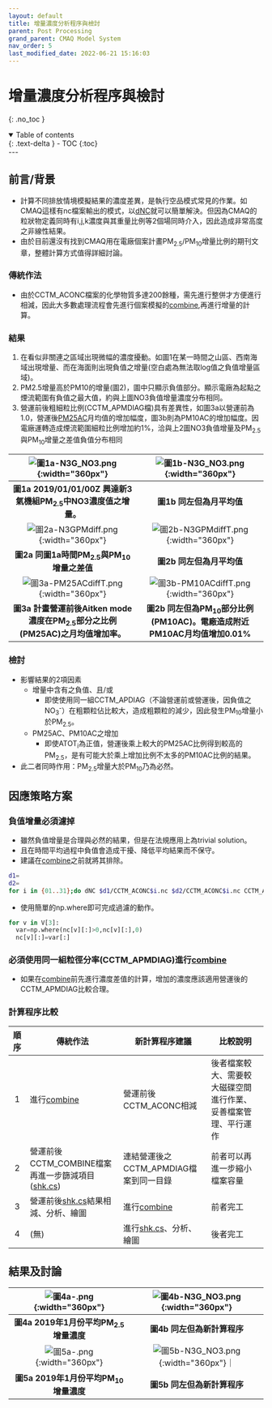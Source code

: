 ```yaml
---
layout: default
title: 增量濃度分析程序與檢討
parent: Post Processing
grand_parent: CMAQ Model System
nav_order: 5
last_modified_date: 2022-06-21 15:16:03
---
```


# 增量濃度分析程序與檢討
{: .no_toc }

<details open markdown="block">
  <summary>
    Table of contents
  </summary>
  {: .text-delta }
- TOC
{:toc}
</details>
---

## 前言/背景
- 計算不同排放情境模擬結果的濃度差異，是執行空品模式常見的作業。如CMAQ這樣有nc檔案輸出的模式，以[dNC][dNC]就可以簡單解決。但因為CMAQ的粒狀物定義同時有i,j,k濃度與其重量比例等2個場同時介入，因此造成非常高度之非線性結果。
- 由於目前還沒有找到CMAQ用在電廠個案計畫PM<sub>2.5</sub>/PM<sub>10</sub>增量比例的期刊文章，整體計算方式值得詳細討論。

### 傳統作法
- 由於CCTM_ACONC檔案的化學物質多達200餘種，需先進行整併才方便進行相減，因此大多數處理流程會先進行個案模擬的[combine](https://sinotec2.github.io/Focus-on-Air-Quality/GridModels/POST/run_combMM_R_DM/),再進行增量的計算。

### 結果

1. 在看似非關連之區域出現微幅的濃度擾動。如圖1在某一時間之山區、西南海域出現增量、而在海面則出現負值之增量(空白處為無法取log值之負值增量區域)。
2. PM2.5增量高於PM10的增量(圖2)，圖中只顯示負值部分。顯示電廠為起點之煙流範圍有負值之最大值，約與上圖NO3負值增量濃度分布相同。
3. 營運前後粗細粒比例(CCTM_APMDIAG檔)具有差異性，如圖3a以營運前為1.0，營運後[PM25AC][PM25AC]月均值的增加幅度，圖3b則為PM10AC的增加幅度。因電廠運轉造成煙流範圍細粒比例增加約1%，洽與上2圖NO3負值增量及PM<sub>2.5</sub>與PM<sub>10</sub>增量之差值負值分布相同


[dNC]: <https://sinotec2.github.io/Focus-on-Air-Quality/utilities/netCDF/dNC/> "2個nc檔案間的差值"
[PM25AC]: <https://sinotec2.github.io/Focus-on-Air-Quality/GridModels/POST/run_combMM_R_DM/#粒狀物之定義> "Aitken mode濃度在PM2.5部分之重量比例，詳見CMAQ綜合空品項目之計算(combine)->粒狀物之定義->PM2.5的定義"
[PM10AC]: <https://sinotec2.github.io/Focus-on-Air-Quality/GridModels/POST/run_combMM_R_DM/#粒狀物之定義> "Aitken mode濃度在PM10部分之重量比例，詳見CMAQ綜合空品項目之計算(combine)->粒狀物之定義->PM10的定義"

| ![圖1a-N3G_NO3.png](https://github.com/sinotec2/Focus-on-Air-Quality/raw/main/assets/images/N3G_NO3.png){:width="360px"} |![圖1b-N3G_NO3.png](https://github.com/sinotec2/Focus-on-Air-Quality/raw/main/assets/images/N3G_NO3T.png){:width="360px"}
|:--:|:--:|
| <b>圖1a 2019/01/01/00Z 興達新3氣機組PM<sub>2.5</sub>中NO3濃度值之增量。</b>|<b>圖1b 同左但為月平均值</b>|
| ![圖2a-N3GPMdiff.png](https://github.com/sinotec2/Focus-on-Air-Quality/raw/main/assets/images/N3GPMdiff.png){:width="360px"} |![圖2b-N3GPMdiffT.png](https://github.com/sinotec2/Focus-on-Air-Quality/raw/main/assets/images/N3GPMdiffT.png){:width="360px"} |
| <b>圖2a 同圖1a時間PM<sub>2.5</sub>與PM<sub>10</sub>增量之差值</b>|<b>圖2b 同左但為月平均值</b>|
| ![圖3a-PM25ACdiffT.png](https://github.com/sinotec2/Focus-on-Air-Quality/raw/main/assets/images/PM25ACdiffT.png){:width="360px"} |![圖3b-PM10ACdiffT.png](https://github.com/sinotec2/Focus-on-Air-Quality/raw/main/assets/images/PM10ACdiffT.png){:width="360px"} |
| <b>圖3a 計畫營運前後Aitken mode濃度在PM<sub>2.5</sub>部分之比例(PM25AC)之月均值增加率。</b>|<b>圖2b 同左但為PM<sub>10</sub>部分比例(PM10AC)。電廠造成附近PM10AC月均值增加0.01%</b>|

### 檢討
- 影響結果的2項因素
  - 增量中含有之負值、且/或
    - 即使使用同一組CCTM_APDIAG（不論營運前或營運後，因負值之NO<sub>3</sub><sup>-</sup>）在粗顆粒佔比較大，造成粗顆粒的減少，因此發生PM<sub>10</sub>增量小於PM<sub>2.5</sub>。
  - PM25AC、PM10AC之增加
    - 即使ATOT<sub>i</sub>為正值，營運後乘上較大的PM25AC比例得到較高的PM<sub>2.5</sub>，是有可能大於乘上增加比例不太多的PM10AC比例的結果。
- 此二者同時作用：PM<sub>2.5</sub>增量大於PM<sub>10</sub>乃為必然。

## 因應策略方案
### 負值增量必須濾掉
- 雖然負值增量是合理與必然的結果，但是在法規應用上為trivial solution。
- 且在時間平均過程中負值會造成干擾、降低平均結果而不保守。
- 建議在[combine](https://sinotec2.github.io/Focus-on-Air-Quality/GridModels/POST/run_combMM_R_DM/)之前就將其排除。

```bash
d1=
d2=
for i in {01..31};do dNC $d1/CCTM_ACONC$i.nc $d2/CCTM_ACONC$i.nc CCTM_ACONC$i.nc ;done
```
- 使用簡單的np.where即可完成過濾的動作。

```python
for v in V[3]:
  var=np.where(nc[v][:]>0,nc[v][:],0)
  nc[v][:]=var[:]
```

### 必須使用同一組粒徑分率(CCTM_APMDIAG)進行[combine](https://sinotec2.github.io/Focus-on-Air-Quality/GridModels/POST/run_combMM_R_DM/)
- 如果在[combine](https://sinotec2.github.io/Focus-on-Air-Quality/GridModels/POST/run_combMM_R_DM/)前先進行濃度差值的計算，增加的濃度應該適用營運後的CCTM_APMDIAG比較合理。

### 計算程序比較

|順序|傳統作法|新計算程序建議|比較說明|
|:-:|-|-|-|
|1|進行[combine](https://sinotec2.github.io/Focus-on-Air-Quality/GridModels/POST/run_combMM_R_DM/)|營運前後CCTM_ACONC相減|後者檔案較大、需要較大磁碟空間進行作業、妥善檔案管理、平行運作|
|2|營運前後CCTM_COMBINE檔案再進一步篩減項目([shk.cs](https://sinotec2.github.io/Focus-on-Air-Quality/GridModels/POST/do_shk/#shkcs))|連結營運後之CCTM_APMDIAG檔案到同一目錄|前者可以再進一步縮小檔案容量|
|3|營運前後[shk.cs](https://sinotec2.github.io/Focus-on-Air-Quality/GridModels/POST/do_shk/#shkcs)結果相減、分析、繪圖|進行[combine](https://sinotec2.github.io/Focus-on-Air-Quality/GridModels/POST/run_combMM_R_DM/)|前者完工|
|4|(無)|進行[shk.cs](https://sinotec2.github.io/Focus-on-Air-Quality/GridModels/POST/do_shk/#shkcs)、分析、繪圖|後者完工|

## 結果及討論

| ![圖4a-.png](https://github.com/sinotec2/Focus-on-Air-Quality/raw/main/assets/images/N3G_NO3.png){:width="360px"} |![圖4b-N3G_NO3.png](https://github.com/sinotec2/Focus-on-Air-Quality/raw/main/assets/images/N3G_NO3T.png){:width="360px"}
|:--:|:--:|
| <b>圖4a 2019年1月份平均PM<sub>2.5</sub>增量濃度 </b>|<b>圖4b 同左但為新計算程序</b>|
| ![圖5a-.png](https://github.com/sinotec2/Focus-on-Air-Quality/raw/main/assets/images/N3G_NO3.png){:width="360px"} |![圖5b-N3G_NO3.png](https://github.com/sinotec2/Focus-on-Air-Quality/raw/main/assets/images/N3G_NO3T.png){:width="360px"}｜
| <b>圖5a 2019年1月份平均PM<sub>10</sub>增量濃度 </b>|<b>圖5b 同左但為新計算程序</b>|